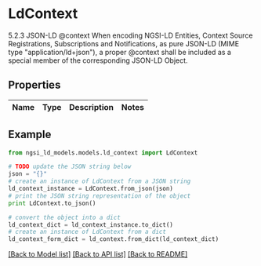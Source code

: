 # LdContext

5.2.3 JSON-LD @context  When encoding NGSI-LD Entities, Context Source Registrations, Subscriptions and Notifications, as pure JSON-LD (MIME type \"application/ld+json\"), a proper @context shall be included as a special member of the corresponding JSON-LD Object. 

## Properties
Name | Type | Description | Notes
------------ | ------------- | ------------- | -------------

## Example

```python
from ngsi_ld_models.models.ld_context import LdContext

# TODO update the JSON string below
json = "{}"
# create an instance of LdContext from a JSON string
ld_context_instance = LdContext.from_json(json)
# print the JSON string representation of the object
print LdContext.to_json()

# convert the object into a dict
ld_context_dict = ld_context_instance.to_dict()
# create an instance of LdContext from a dict
ld_context_form_dict = ld_context.from_dict(ld_context_dict)
```
[[Back to Model list]](../README.md#documentation-for-models) [[Back to API list]](../README.md#documentation-for-api-endpoints) [[Back to README]](../README.md)


